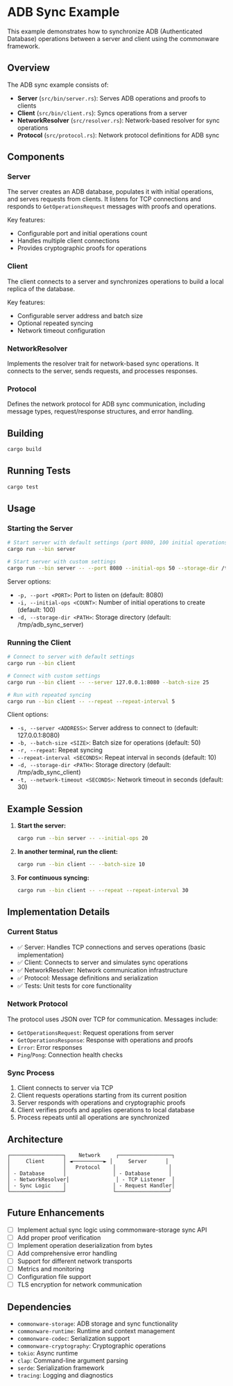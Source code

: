 # ADB Sync Example

This example demonstrates how to synchronize ADB (Authenticated Database) operations between a server and client using the commonware framework.

## Overview

The ADB sync example consists of:

- **Server** (`src/bin/server.rs`): Serves ADB operations and proofs to clients
- **Client** (`src/bin/client.rs`): Syncs operations from a server
- **NetworkResolver** (`src/resolver.rs`): Network-based resolver for sync operations
- **Protocol** (`src/protocol.rs`): Network protocol definitions for ADB sync

## Components

### Server

The server creates an ADB database, populates it with initial operations, and serves requests from clients. It listens for TCP connections and responds to `GetOperationsRequest` messages with proofs and operations.

Key features:
- Configurable port and initial operations count
- Handles multiple client connections
- Provides cryptographic proofs for operations

### Client

The client connects to a server and synchronizes operations to build a local replica of the database.

Key features:
- Configurable server address and batch size
- Optional repeated syncing
- Network timeout configuration

### NetworkResolver

Implements the resolver trait for network-based sync operations. It connects to the server, sends requests, and processes responses.

### Protocol

Defines the network protocol for ADB sync communication, including message types, request/response structures, and error handling.

## Building

```bash
cargo build
```

## Running Tests

```bash
cargo test
```

## Usage

### Starting the Server

```bash
# Start server with default settings (port 8080, 100 initial operations)
cargo run --bin server

# Start server with custom settings
cargo run --bin server -- --port 8080 --initial-ops 50 --storage-dir /tmp/my_server
```

Server options:
- `-p, --port <PORT>`: Port to listen on (default: 8080)
- `-i, --initial-ops <COUNT>`: Number of initial operations to create (default: 100)
- `-d, --storage-dir <PATH>`: Storage directory (default: /tmp/adb_sync_server)

### Running the Client

```bash
# Connect to server with default settings
cargo run --bin client

# Connect with custom settings
cargo run --bin client -- --server 127.0.0.1:8080 --batch-size 25

# Run with repeated syncing
cargo run --bin client -- --repeat --repeat-interval 5
```

Client options:
- `-s, --server <ADDRESS>`: Server address to connect to (default: 127.0.0.1:8080)
- `-b, --batch-size <SIZE>`: Batch size for operations (default: 50)
- `-r, --repeat`: Repeat syncing
- `--repeat-interval <SECONDS>`: Repeat interval in seconds (default: 10)
- `-d, --storage-dir <PATH>`: Storage directory (default: /tmp/adb_sync_client)
- `-t, --network-timeout <SECONDS>`: Network timeout in seconds (default: 30)

## Example Session

1. **Start the server:**
   ```bash
   cargo run --bin server -- --initial-ops 20
   ```

2. **In another terminal, run the client:**
   ```bash
   cargo run --bin client -- --batch-size 10
   ```

3. **For continuous syncing:**
   ```bash
   cargo run --bin client -- --repeat --repeat-interval 30
   ```

## Implementation Details

### Current Status

- ✅ Server: Handles TCP connections and serves operations (basic implementation)
- ✅ Client: Connects to server and simulates sync operations
- ✅ NetworkResolver: Network communication infrastructure
- ✅ Protocol: Message definitions and serialization
- ✅ Tests: Unit tests for core functionality

### Network Protocol

The protocol uses JSON over TCP for communication. Messages include:

- `GetOperationsRequest`: Request operations from server
- `GetOperationsResponse`: Response with operations and proofs
- `Error`: Error responses
- `Ping`/`Pong`: Connection health checks

### Sync Process

1. Client connects to server via TCP
2. Client requests operations starting from its current position
3. Server responds with operations and cryptographic proofs
4. Client verifies proofs and applies operations to local database
5. Process repeats until all operations are synchronized

## Architecture

```
┌─────────────────┐    Network     ┌─────────────────┐
│     Client      │ ◄──────────► │     Server      │
│                 │   Protocol    │                 │
│ - Database      │               │ - Database      │
│ - NetworkResolver│               │ - TCP Listener  │
│ - Sync Logic    │               │ - Request Handler│
└─────────────────┘               └─────────────────┘
```

## Future Enhancements

- [ ] Implement actual sync logic using commonware-storage sync API
- [ ] Add proper proof verification
- [ ] Implement operation deserialization from bytes
- [ ] Add comprehensive error handling
- [ ] Support for different network transports
- [ ] Metrics and monitoring
- [ ] Configuration file support
- [ ] TLS encryption for network communication

## Dependencies

- `commonware-storage`: ADB storage and sync functionality
- `commonware-runtime`: Runtime and context management
- `commonware-codec`: Serialization support
- `commonware-cryptography`: Cryptographic operations
- `tokio`: Async runtime
- `clap`: Command-line argument parsing
- `serde`: Serialization framework
- `tracing`: Logging and diagnostics
